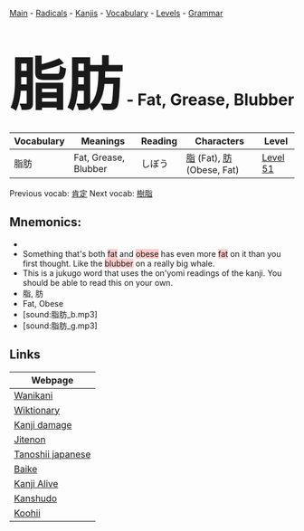 <style> bigfont {font-size: 100px}</style>
[Main](../README.md) -
[Radicals](../radicals.md) -
[Kanjis](../kanjis.md) -
[Vocabulary](../vocabulary.md) -
[Levels](../levels.md) -
[Grammar](../grammar.md)
# <bigfont> 脂肪</bigfont> - Fat, Grease, Blubber 

| Vocabulary | Meanings | Reading | Characters | Level |
| --- | --- | --- | --- | --- |
| 脂肪 | Fat, Grease, Blubber | しぼう |  [脂](../kanjis/脂.md) (Fat), [肪](../kanjis/肪.md) (Obese, Fat) | [Level 51](../levels/wk_level51.md) |

Previous vocab: [肯定](肯定.md) Next vocab: [樹脂](樹脂.md) 

## Mnemonics:

* 
* Something that's both <span style="background-color:#ffcccb"> fat</span> and <span style="background-color:#ffcccb"> obese</span> has even more <span style="background-color:#ffcccb"> fat</span> on it than you first thought. Like the <span style="background-color:#ffcccb"> blubber</span> on a really big whale.
* This is a jukugo word that uses the on'yomi readings of the kanji. You should be able to read this on your own.
* 脂, 肪
* Fat, Obese
* [sound:脂肪_b.mp3]
* [sound:脂肪_g.mp3]


## Links 

| Webpage |
| --- |
| [Wanikani          ](https://www.wanikani.com/kanji/脂肪) |
| [Wiktionary        ](https://en.wiktionary.org/wiki/脂肪) |
| [Kanji damage      ](http://www.kanjidamage.com/kanji/search?utf8=✓&q=脂肪) |
| [Jitenon           ](https://jitenon.com/kanji/脂肪) |
| [Tanoshii japanese ](https://www.tanoshiijapanese.com/dictionary/kanji.cfm?k=脂肪) |
| [Baike             ](https://baike.baidu.com/item/脂肪) |
| [Kanji Alive       ](https://app.kanjialive.com/脂肪) |
| [Kanshudo          ](https://www.kanshudo.com/searchmn?q=脂肪) |
| [Koohii            ](https://kanji.koohii.com/study/kanji/脂肪) |
